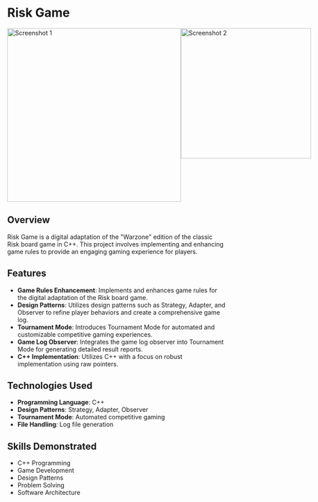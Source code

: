 # Risk Game
<div style="display: flex; justify-content: space-between;">
    <img src="https://github.com/MohamadGSalim/Risk-Game/assets/65099738/49cf5710-7777-4f79-a996-64554a9703cb" alt="Screenshot 1" width="400">
    <img src="https://github.com/MohamadGSalim/Risk-Game/assets/65099738/e4fef812-4aad-49f5-b212-dc70ce463edd" alt="Screenshot 2" width="300">
</div>

## Overview
Risk Game is a digital adaptation of the "Warzone" edition of the classic Risk board game in C++. This project involves implementing and enhancing game rules to provide an engaging gaming experience for players.

## Features
- **Game Rules Enhancement**: Implements and enhances game rules for the digital adaptation of the Risk board game.
- **Design Patterns**: Utilizes design patterns such as Strategy, Adapter, and Observer to refine player behaviors and create a comprehensive game log.
- **Tournament Mode**: Introduces Tournament Mode for automated and customizable competitive gaming experiences.
- **Game Log Observer**: Integrates the game log observer into Tournament Mode for generating detailed result reports.
- **C++ Implementation**: Utilizes C++ with a focus on robust implementation using raw pointers.

## Technologies Used
- **Programming Language**: C++
- **Design Patterns**: Strategy, Adapter, Observer
- **Tournament Mode**: Automated competitive gaming
- **File Handling**: Log file generation

## Skills Demonstrated
- C++ Programming
- Game Development
- Design Patterns
- Problem Solving
- Software Architecture
